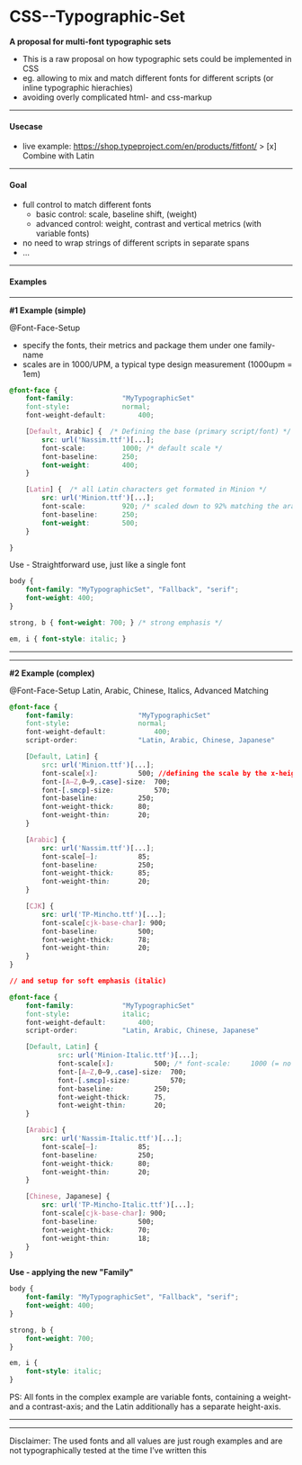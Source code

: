 # CSS--Typographic-Set

**A proposal for multi-font typographic sets**
- This is a raw proposal on how typographic sets could be implemented in CSS
- eg. allowing to mix and match different fonts for different scripts (or inline typographic hierachies)
- avoiding overly complicated html- and css-markup


----------------------------------
#### Usecase
- live example: https://shop.typeproject.com/en/products/fitfont/ > [x] Combine with Latin


----------------------------------
#### Goal
- full control to match different fonts
  - basic control: scale, baseline shift, (weight)
   - advanced control: weight, contrast and vertical metrics (with variable fonts)
- no need to wrap strings of different scripts in separate spans
- ...
---------------------------------------------------------------------
#### Examples

----------------------------------
**#1 Example (simple)**

@Font-Face-Setup
- specify the fonts, their metrics and package them under one family-name
- scales are in 1000/UPM, a typical type design measurement (1000upm = 1em)

```css
@font-face {
	font-family: 			"MyTypographicSet"
	font-style: 			normal;
	font-weight-default: 		400;

	[Default, Arabic] {  /* Defining the base (primary script/font) */
		src: url('Nassim.ttf')[...];
		font-scale: 		1000; /* default scale */
		font-baseline: 		250;
		font-weight: 		400;
	}

	[Latin] {  /* all Latin characters get formated in Minion */
		src: url('Minion.ttf')[...];
		font-scale:  		920; /* scaled down to 92% matching the arabic */
		font-baseline: 		250;
		font-weight: 		500;
	}

}
```

Use - Straightforward use, just like a single font
```css
body {
	font-family: "MyTypographicSet", "Fallback", "serif";
	font-weight: 400;
}

strong, b { font-weight: 700; } /* strong emphasis */

em, i { font-style: italic; }
```

---------------------------------------------------------------------
---------------------------------------------------------------------



**#2 Example (complex)**

@Font-Face-Setup
Latin, Arabic, Chinese, Italics, Advanced Matching

```css
@font-face {
	font-family: 				"MyTypographicSet"
	font-style: 				normal;
	font-weight-default: 			400;
	script-order: 				"Latin, Arabic, Chinese, Japanese"

	[Default, Latin] {
		src: url('Minion.ttf')[...];
		font-scale[x]:  		500; //defining the scale by the x-height;
		font-[A–Z,0–9,.case]-size: 	700;
		font-[.smcp]-size: 			570;
		font-baseline: 			250;
		font-weight-thick: 		80;
		font-weight-thin: 		20;
	}

	[Arabic] {
		src: url('Nassim.ttf')[...];
		font-scale[–]: 			85;
		font-baseline: 			250;
		font-weight-thick: 		85;
		font-weight-thin: 		20;
	}

	[CJK] {
		src: url('TP-Mincho.ttf')[...];
		font-scale[cjk-base-char]: 900;
		font-baseline: 			500;
		font-weight-thick: 		78;
		font-weight-thin: 		20;
	}
}

// and setup for soft emphasis (italic)

@font-face {
	font-family: 			"MyTypographicSet"
	font-style: 			italic;
	font-weight-default: 		400;
	script-order: 			"Latin, Arabic, Chinese, Japanese"

	[Default, Latin] {
			src: url('Minion-Italic.ttf')[...];
			font-scale[x]:  		500; /* font-scale: 	1000 (= no change); */
			font-[A–Z,0–9,.case]-size: 	700;
			font-[.smcp]-size: 			570;
			font-baseline: 			250;
			font-weight-thick: 		75,
			font-weight-thin: 		20;
	}

	[Arabic] {
		src: url('Nassim-Italic.ttf')[...];
		font-scale[–]: 			85;
		font-baseline: 			250;
		font-weight-thick: 		80;
		font-weight-thin: 		20;
	}

	[Chinese, Japanese] {
		src: url('TP-Mincho-Italic.ttf')[...];
		font-scale[cjk-base-char]: 900;
		font-baseline: 			500;
		font-weight-thick: 		70;
		font-weight-thin: 		18;
	}
}
```

**Use - applying the new "Family"**
```css
body {
	font-family: "MyTypographicSet", "Fallback", "serif";
	font-weight: 400;
}

strong, b {
	font-weight: 700;
}

em, i {
	font-style: italic;
}

```

PS: All fonts in the complex example are variable fonts, containing a weight- and a contrast-axis; and the Latin additionally has a separate height-axis.



---------------------------------------------------------------------
---------------------------------------------------------------------

Disclaimer: The used fonts and all values are just rough examples and are not typographically tested at the time I’ve written this
